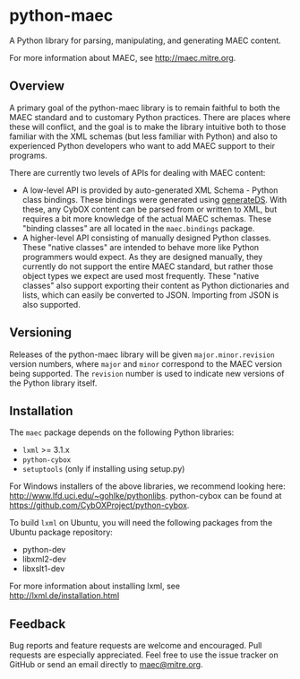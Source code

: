 # python-maec 

A Python library for parsing, manipulating, and generating MAEC content.

For more information about MAEC, see http://maec.mitre.org.


## Overview

A primary goal of the python-maec library is to remain faithful to both the
MAEC standard and to customary Python practices. There are places where these
will conflict, and the goal is to make the library intuitive both to those
familiar with the XML schemas (but less familiar with Python) and also to
experienced Python developers who want to add MAEC support to their programs.

There are currently two levels of APIs for dealing with MAEC content:

- A low-level API is provided by auto-generated XML Schema - Python class
  bindings. These bindings were generated using
  [generateDS](http://www.rexx.com/~dkuhlman/generateDS.html). With these,
  any CybOX content can be parsed from or written to XML, but requires a bit
  more knowledge of the actual MAEC schemas. These "binding classes" are all
  located in the `maec.bindings` package.
- A higher-level API consisting of manually designed Python classes. These
  "native classes" are intended to behave more like Python programmers would
  expect. As they are designed manually, they currently do not support the
  entire MAEC standard, but rather those object types we expect are used most
  frequently. These "native classes" also support exporting their content as
  Python dictionaries and lists, which can easily be converted to JSON.
  Importing from JSON is also supported.


## Versioning

Releases of the python-maec library will be given `major.minor.revision`
version numbers, where `major` and `minor` correspond to the MAEC version
being supported. The `revision` number is used to indicate new versions of
the Python library itself.


## Installation

The `maec` package depends on the following Python libraries:
* `lxml` >= 3.1.x
* `python-cybox`
* `setuptools` (only if installing using setup.py)

For Windows installers of the above libraries, we recommend looking here: http://www.lfd.uci.edu/~gohlke/pythonlibs.
python-cybox can be found at https://github.com/CybOXProject/python-cybox.

To build `lxml` on Ubuntu, you will need the following packages from the
Ubuntu package repository:

* python-dev
* libxml2-dev
* libxslt1-dev

For more information about installing lxml, see
http://lxml.de/installation.html


## Feedback

Bug reports and feature requests are welcome and encouraged. Pull requests are
especially appreciated. Feel free to use the issue tracker on GitHub or send
an email directly to maec@mitre.org.
